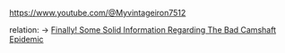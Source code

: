 https://www.youtube.com/@Myvintageiron7512

[]()

relation: -> [Finally! Some Solid Information Regarding The Bad Camshaft Epidemic](https://youtu.be/WzYHae7yXiA)
